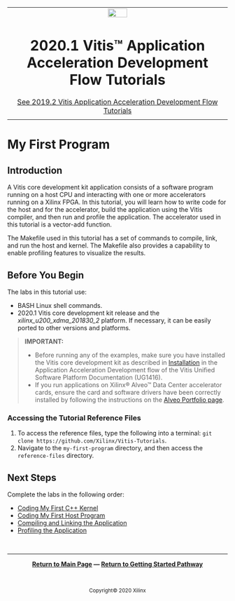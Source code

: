 ﻿<table class="sphinxhide">
 <tr>
   <td align="center"><img src="https://www.xilinx.com/content/dam/xilinx/imgs/press/media-kits/corporate/xilinx-logo.png" width="30%"/><h1>2020.1 Vitis™ Application Acceleration Development Flow Tutorials</h1>
   <a href="https://github.com/Xilinx/Vitis-Tutorials/branches/all">See 2019.2 Vitis Application Acceleration Development Flow Tutorials</a>
   </td>
 </tr>
 <tr>
 <td>
 </td>
 </tr>
</table>

# My First Program

## Introduction

A Vitis core development kit application consists of a software program running on a host CPU and interacting with one or more accelerators running on a Xilinx FPGA. In this tutorial, you will learn how to write code for the host and for the accelerator, build the application using the Vitis compiler, and then run and profile the application. The accelerator used in this tutorial is a vector-add function.

The Makefile used in this tutorial has a set of commands to compile, link, and run the host and kernel. The Makefile also provides a capability to enable profiling features to visualize the results.

## Before You Begin

The labs in this tutorial use:

* BASH Linux shell commands.
* 2020.1 Vitis core development kit release and the *xilinx_u200_xdma_201830_2* platform. If necessary, it can be easily ported to other versions and platforms.

>**IMPORTANT:**  
>
> * Before running any of the examples, make sure you have installed the Vitis core development kit as described in [Installation](https://www.xilinx.com/cgi-bin/docs/rdoc?v=2020.1;t=vitis+doc;d=vhc1571429852245.html) in the Application Acceleration Development flow of the Vitis Unified Software Platform Documentation (UG1416).
>* If you run applications on Xilinx® Alveo™ Data Center accelerator cards, ensure the card and software drivers have been correctly installed by following the instructions on the [Alveo Portfolio page](https://www.xilinx.com/products/boards-and-kits/alveo.html).

### Accessing the Tutorial Reference Files

1. To access the reference files, type the following into a terminal: `git clone https://github.com/Xilinx/Vitis-Tutorials`.
2. Navigate to the `my-first-program` directory, and then access the `reference-files` directory.

## Next Steps

Complete the labs in the following order:

* [Coding My First C++ Kernel](cpp_kernel.md)
* [Coding My First Host Program](host_program.md)
* [Compiling and Linking the Application](building_application.md)
* [Profiling the Application](profile_debug.md)





<!--
1. [Coding My First C++ Kernel](./my-first-program/cpp_kernel.md): Create the hardware kernel to run on the accelerator card.
2. [Coding My First Host Program](./my-first-program/host_program.md): Create the host program code, including making the required API calls to run the kernel.
3. [Compiling and Linking the Application](./my-first-program/building_application.md): Build the host program and hardware kernel.
4. [Profiling the Application](./my-first-program/profile_debug.md): Profile and optimize the application design.

-->
</br>
<hr/>
<p align="center" class="sphinxhide"><b><a href="/README.md">Return to Main Page</a> — <a href="/docs/vitis-getting-started/README.md">Return to Getting Started Pathway</a></b></p>
</br>
<p align="center" class="sphinxhide"><sup>Copyright&copy; 2020 Xilinx</sup></p>
